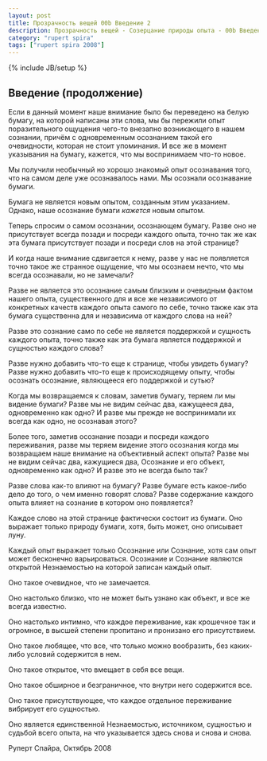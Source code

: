 ```yaml
---
layout: post
title: Прозрачность вещей 00b Введение 2
description: Прозрачность вещей - Созерцание природы опыта - 00b Введение 2
category: "rupert spira" 
tags: ["rupert spira 2008"]
---
```

{% include JB/setup %}

## Введение (продолжение)

Если в данный момент наше внимание было бы переведено на белую бумагу, на которой написаны эти слова, мы бы пережили опыт поразительного ощущения чего-то внезапно возникающего в нашем сознании, причём с одновременным осознанием такой его очевидности, которая не стоит упоминания. И все же в момент указывания на бумагу, кажется, что мы воспринимаем что-то новое. 

Мы получили необычный но хорошо знакомый опыт осознавания того, что на самом деле уже осознавалось нами. Мы осознали осознавание бумаги. 

Бумага не является новым опытом, созданным этим указанием. Однако, наше осознание бумаги *кажется* новым опытом. 

Теперь спросим о самом осознании, осознающем бумагу. Разве оно не присутствует всегда позади и посреди каждого опыта, точно так же как эта бумага присутствует позади и посреди слов на этой странице? 

И когда наше внимание сдвигается к нему, разве у нас не появляется точно такое же странное ощущение, что мы осознаем нечто, что мы всегда осознавали, но не замечали? 

Разве не является это осознание самым близким и очевидным фактом нашего опыта, существенного для и все же независимого от конкретных качеств каждого опыта самого по себе, точно также как эта бумага существенна для и независима от каждого слова на ней? 

Разве это сознание само по себе не является поддержкой и сущность каждого опыта, точно также как эта бумага является поддержкой и сущностью каждого слова?

Разве нужно добавить что-то еще к странице, чтобы увидеть бумагу? Разве нужно добавить что-то еще к происходящему опыту, чтобы осознать осознание, являющееся его поддержкой и сутью?

Когда мы возвращаемся к словам, заметив бумагу, теряем ли мы видение бумаги? Разве мы не видим сейчас два, кажущееся два, одновременно как одно? И разве мы прежде не воспринимали их всегда как одно, не осознавая этого?

Более того, заметив осознание позади и посреди каждого переживания, разве мы теряем видение этого осознания когда мы возвращаем наше внимание на объективный аспект опыта? Разве мы не видим сейчас два, кажущиеся два, Осознание и его объект, одновременно как одно? И разве это не всегда было так?

Разве слова как-то влияют на бумагу? Разве бумаге есть какое-либо дело до того, о чем именно говорят слова? Разве содержание каждого опыта влияет на сознание в котором оно появляется? 

Каждое слово на этой странице фактически состоит из бумаги. Оно выражает только природу бумаги, хотя, быть может, оно описывает луну. 

Каждый опыт выражает только Осознание или Сознание, хотя сам опыт может бесконечно варьироваться. Осознание и Сознание являются открытой Незнаемостью на которой записан каждый опыт.

Оно такое очевидное, что не замечается.

Оно настолько близко, что не может быть узнано как объект, и все же всегда известно. 

Оно настолько интимно, что каждое переживание, как крошечное так и огромное, в высшей степени пропитано и пронизано его присутствием. 

Оно такое любящее, что все, что только можно вообразить, без каких-либо условий содержится в нем. 

Оно такое открытое, что вмещает в себя все вещи. 

Оно такое обширное и безграничное, что внутри него содержится все. 

Оно такое присутствующее, что каждое отдельное переживание вибрирует его сущностью.

Оно является единственной Незнаемостью, источником, сущностью и судьбой всего опыта, на что указывается здесь снова и снова и снова.

Руперт Спайра, Октябрь 2008


